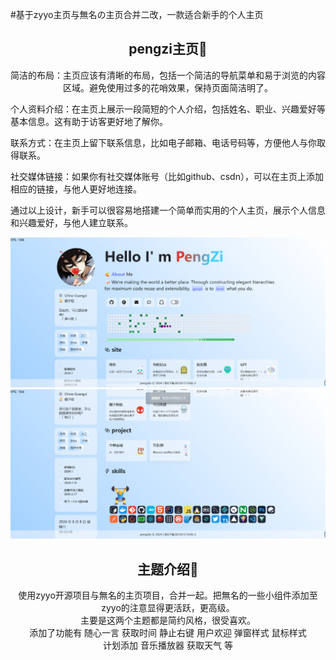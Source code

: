 #基于zyyo主页与無名の主页合并二改，一款适合新手的个人主页
 <h2 align="center">pengzi主页🙋 </h2>
<p align="center">
  简洁的布局：主页应该有清晰的布局，包括一个简洁的导航菜单和易于浏览的内容区域。避免使用过多的花哨效果，保持页面简洁明了。

个人资料介绍：在主页上展示一段简短的个人介绍，包括姓名、职业、兴趣爱好等基本信息。这有助于访客更好地了解你。

联系方式：在主页上留下联系信息，比如电子邮箱、电话号码等，方便他人与你取得联系。

社交媒体链接：如果你有社交媒体账号（比如github、csdn），可以在主页上添加相应的链接，与他人更好地连接。

通过以上设计，新手可以很容易地搭建一个简单而实用的个人主页，展示个人信息和兴趣爱好，与他人建立联系。
</p>
<img src="https://github.com/pengzilo/pengzi/blob/cb607fa78e5dda012a50b08d57abddb2c521a94e/pz2.png" />
<img src="https://github.com/pengzilo/pengzi/blob/cb607fa78e5dda012a50b08d57abddb2c521a94e/pz1.png" />
<h2 align="center">主题介绍🤗 </h2>
<p align="center">
 使用zyyo开源项目与無名的主页项目，合并一起。把無名的一些小组件添加至zyyo的注意显得更活跃，更高级。<br>
  主要是这两个主题都是简约风格，很受喜欢。<br>
  添加了功能有  随心一言  获取时间  静止右键  用户欢迎  弹窗样式  鼠标样式<br>
  计划添加 音乐播放器 获取天气  等<br>
</p>

